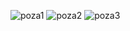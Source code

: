 ![poza1](https://github.com/botanrobert/x3d/blob/master/BotanRobert_x3d_house/casa_cu_acoperis.png?raw=true)
![poza2](https://github.com/botanrobert/x3d/blob/master/BotanRobert_x3d_house/imagine_casa.PNG?raw=true)
![poza3](https://github.com/botanrobert/x3d/blob/master/BotanRobert_x3d_house/imagine_casa2.png?raw=true)
